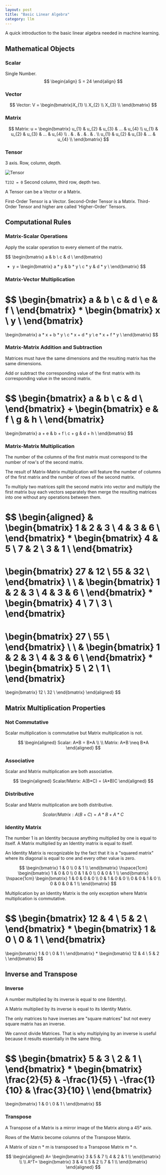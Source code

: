 ```yaml
---
layout: post
title: "Basic Linear Algebra"
category: llm
---
```


A quick introduction to the basic linear algebra needed in machine learning.
<!--more-->

## Mathematical Objects

### Scalar
Single Number.
$$
\begin{align}
S = 24
\end{align}
$$

### Vector

$$
Vector: V = \begin{bmatrix}X_{1} \\ X_{2} \\ X_{3} \\ \end{bmatrix}
$$

### Matrix
$$
Matrix: u = \begin{bmatrix}
u_{1} & u_{2} & u_{3} & ... & u_{4} \\
u_{1} & u_{2} & u_{3} & ... & u_{4} \\
. & . & . & . & . \\
u_{1} & u_{2} & u_{3} & ... & u_{4} \\
\end{bmatrix}
$$

### Tensor
3 axis. Row, column, depth.

![Tensor](/assets/img/llm/tensor.webp)

`T232 = 0` 
Second column, third row, depth two.


A Tensor can be a Vector or a Matrix.

First-Order Tensor is a Vector.
Second-Order Tensor is a Matrix.
Third-Order Tensor and higher are called 'Higher-Order' Tensors.

## Computational Rules

### Matrix-Scalar Operations

Apply the scalar operation to every element of the matrix.

$$
\begin{bmatrix}
a & b \\
c & d \\
\end{bmatrix}
* y
=
\begin{bmatrix}
a * y & b * y \\
c * y & d * y \\
\end{bmatrix}
$$

### Matrix-Vector Multiplication

$$
\begin{bmatrix}
a & b \\
c & d \\
e & f \\
\end{bmatrix}
*
\begin{bmatrix}
x \\
y \\
\end{bmatrix}
=
\begin{bmatrix}
a * x + b * y \\
c * x + d * y \\
e * x + f * y \\
\end{bmatrix}
$$
### Matrix-Matrix Addition and Subtraction

Matrices must have the same dimensions and the resulting matrix has the same dimensions.

Add or subtract the corresponding value of the first matrix with its corresponding value in the second matrix.

$$
\begin{bmatrix}
a & b \\
c & d \\
\end{bmatrix}
+
\begin{bmatrix}
e & f \\
g & h \\
\end{bmatrix}
=
\begin{bmatrix}
a + e & b + f \\
c + g & d + h \\
\end{bmatrix}
$$

### Matrix-Matrix Multiplication

The number of the columns of the first matrix must correspond to the number of row's of the second matrix.

The result of Matrix-Matrix multiplication will feature the number of columns of the first matrix and the number of rows of the second matrix.

To multiply two matrices split the second matrix into vector and multiply the first matrix buy each vectors separately then merge the resulting matrices into one without any operations between them.

$$
\begin{aligned}
&
\begin{bmatrix}
1 & 2 & 3 \\
4 & 3 & 6 \\
\end{bmatrix}
*
\begin{bmatrix}
4 & 5 \\
7 & 2 \\
3 & 1 \\
\end{bmatrix}
=
\begin{bmatrix}
27 & 12 \\
55 & 32 \\
\end{bmatrix}
\\
\\
&
\begin{bmatrix}
1 & 2 & 3 \\
4 & 3 & 6 \\
\end{bmatrix}
*
\begin{bmatrix}
4 \\
7 \\
3 \\
\end{bmatrix}
=
\begin{bmatrix}
27 \\
55 \\
\end{bmatrix}
\\
\\
&
\begin{bmatrix}
1 & 2 & 3 \\
4 & 3 & 6 \\
\end{bmatrix}
*
\begin{bmatrix}
5 \\
2 \\
1 \\
\end{bmatrix}
=
\begin{bmatrix}
12 \\
32 \\
\end{bmatrix}
\end{aligned}
$$

## Matrix Multiplication Properties

### Not Commutative

Scalar multiplication is commutative but Matrix multiplication is not.

$$
\begin{aligned}
Scalar: A*B = B*A
\\
\\
Matrix: A*B \neq B*A
\end{aligned}
$$

### Associative

Scalar and Matrix multiplication are both associative.

$$
\begin{aligned}
Scalar/Matrix: A(B*C) = (A*B)C
\end{aligned}
$$

### Distributive

Scalar and Matrix multiplication are both distributive.

$$
Scalar/Matrix: A(B+C)=A*B+A*C
$$

### Identity Matrix

The number 1 is an Identity because anything multiplied by one is equal to itself.
A Matrix multiplied by an Identity matrix is equal to itself.

An Identity Matrix is recognizable by the fact that it is a "squared matrix" where its diagonal is equal to one and every other value is zero.

$$
\begin{bmatrix}
1 & 0 \\
0 & 1 \\
\end{bmatrix}
\hspace{1cm}
\begin{bmatrix}
1 & 0 & 0 \\
0 & 1 & 0 \\
0 & 0 & 1 \\
\end{bmatrix}
\hspace{1cm}
\begin{bmatrix}
1 & 0 & 0 & 0 \\
0 & 1 & 0 & 0 \\
0 & 0 & 1 & 0 \\
0 & 0 & 0 & 1 \\
\end{bmatrix}
$$

Multiplication by an Identity Matrix is the only exception where Matrix multiplication is commutative.

$$
\begin{bmatrix}
12 & 4 \\
5 & 2 \\
\end{bmatrix}
*
\begin{bmatrix}
1 & 0 \\
0 & 1 \\
\end{bmatrix}
=
\begin{bmatrix}
1 & 0 \\
0 & 1 \\
\end{bmatrix}
*
\begin{bmatrix}
12 & 4 \\
5 & 2 \\
\end{bmatrix}
$$

## Inverse and Transpose

### Inverse

A number multiplied by its inverse is equal to one (Identity).

A Matrix multiplied by its inverse is equal to its Identity Matrix.

The only matrices to have inverses are "square matrices" but not every square matrix has an inverse.

We cannot divide Matrices. That is why multiplying by an inverse is useful because it results essentially in the same thing.

$$
\begin{bmatrix}
5 & 3 \\
2 & 1 \\
\end{bmatrix}
*
\begin{bmatrix}
\frac{2}{5} & -\frac{1}{5} \\
-\frac{1}{10} & \frac{3}{10} \\
\end{bmatrix}
=
\begin{bmatrix}
1 & 0 \\
0 & 1 \\
\end{bmatrix}
$$

### Transpose

A Transpose of a Matrix is a mirror image of the Matrix along a 45° axis.

Rows of the Matrix become columns of the Transpose Matrix.

A Matrix of size n * m is transposed to a Transpose Matrix m * n.

$$
\begin{aligned}
A=
\begin{bmatrix}
3 & 5 & 7 \\
4 & 2 & 1 \\
\end{bmatrix}
\\
\\
A^T=
\begin{bmatrix}
3 & 4 \\
5 & 2 \\
7 & 1 \\
\end{bmatrix}
\end{aligned}
$$

